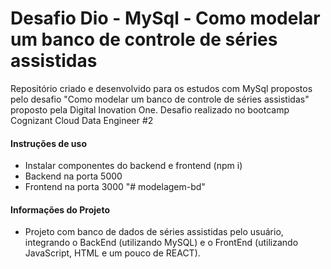# Desafio Dio - MySql - Como modelar um banco de controle de séries assistidas



Repositório criado e desenvolvido para os estudos com MySql propostos pelo desafio "Como modelar um banco de controle de séries assistidas" proposto pela Digital Inovation One. Desafio realizado no bootcamp Cognizant Cloud Data Engineer #2

#### Instruções de uso

- Instalar componentes do backend e frontend (npm i)
- Backend na porta 5000
- Frontend na porta 3000 "# modelagem-bd"



#### Informações do Projeto

- Projeto com banco de dados de séries assistidas pelo usuário, integrando o BackEnd (utilizando MySQL) e o FrontEnd (utilizando JavaScript, HTML e um pouco de REACT).

  

